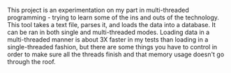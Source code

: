 This project is an experimentation on my part in multi-threaded programming - trying to learn some of the ins and outs of the technology.  This tool takes a text file, parses it, and loads the data into a database.  It can be ran in both single and multi-threaded modes.  Loading data in a multi-threaded manner is about 3X faster in my tests than loading in a single-threaded fashion, but there are some things you have to control in order to make sure all the threads finish and that memory usage doesn't go through the roof.